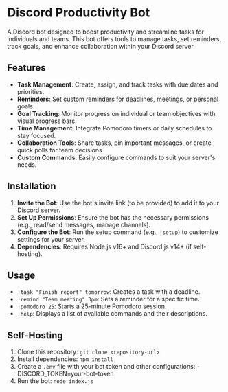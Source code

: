 # Discord Productivity Bot

A Discord bot designed to boost productivity and streamline tasks for individuals and teams. This bot offers tools to manage tasks, set reminders, track goals, and enhance collaboration within your Discord server.

## Features

- **Task Management**: Create, assign, and track tasks with due dates and priorities.
- **Reminders**: Set custom reminders for deadlines, meetings, or personal goals.
- **Goal Tracking**: Monitor progress on individual or team objectives with visual progress bars.
- **Time Management**: Integrate Pomodoro timers or daily schedules to stay focused.
- **Collaboration Tools**: Share tasks, pin important messages, or create quick polls for team decisions.
- **Custom Commands**: Easily configure commands to suit your server's needs.

## Installation

1. **Invite the Bot**: Use the bot's invite link (to be provided) to add it to your Discord server.
2. **Set Up Permissions**: Ensure the bot has the necessary permissions (e.g., read/send messages, manage channels).
3. **Configure the Bot**: Run the setup command (e.g., `!setup`) to customize settings for your server.
4. **Dependencies**: Requires Node.js v16+ and Discord.js v14+ (if self-hosting).

## Usage

- `!task "Finish report" tomorrow`: Creates a task with a deadline.
- `!remind "Team meeting" 3pm`: Sets a reminder for a specific time.
- `!pomodoro 25`: Starts a 25-minute Pomodoro session.
- `!help`: Displays a list of available commands and their descriptions.

## Self-Hosting

1. Clone this repository: `git clone <repository-url>`
2. Install dependencies: `npm install`
3. Create a `.env` file with your bot token and other configurations:
   -DISCORD_TOKEN=your-bot-token
4. Run the bot: `node index.js`
